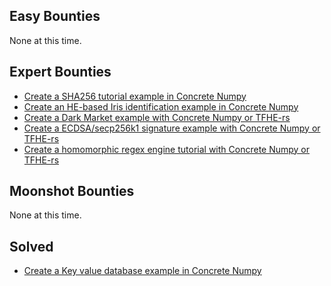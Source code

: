 ## Easy Bounties
None at this time.

## Expert Bounties
- [Create a SHA256 tutorial example in Concrete Numpy](create-a-sha256-tutorial.md)
- [Create an HE-based Iris identification example in Concrete Numpy](create-iris-identification-app-tutorial.md)
- [Create a Dark Market example with Concrete Numpy or TFHE-rs](create-a-dark-market-app-tutorial.md)
- [Create a ECDSA/secp256k1 signature example with Concrete Numpy or TFHE-rs](create-a-secp256k1-tutorial.md)
- [Create a homomorphic regex engine tutorial with Concrete Numpy or TFHE-rs](create-regex-engine-tutorial.md)

## Moonshot Bounties
None at this time.

## Solved
- [Create a Key value database example in Concrete Numpy](../Solved/create-key-value-database-app.md)
